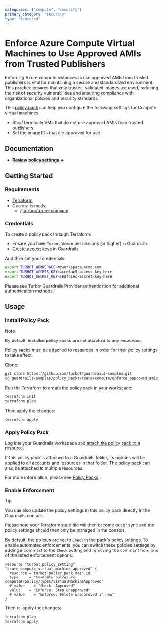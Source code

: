 ```yaml
---
categories: ["compute", "security"]
primary_category: "security"
type: "featured"
---
```


# Enforce Azure Compute Virtual Machines to Use Approved AMIs from Trusted Publishers

Enforcing Azure compute instances to use approved AMIs from trusted publishers is vital for maintaining a secure and standardized environment. This practice ensures that only trusted, validated images are used, reducing the risk of security vulnerabilities and ensuring compliance with organizational policies and security standards.

This [policy pack](https://turbot.com/guardrails/docs/concepts/resources/policy-packs) can help you configure the following settings for Compute virtual machines:

- Stop/Terminate VMs that do not use approved AMIs from trusted publishers
- Set the image IDs that are approved for use

## Documentation

- **[Review policy settings →](https://hub.guardrails.turbot.com/policy-packs/azure_compute_enforce_approved_images_from_trusted_publishers_for_vms/settings)**

## Getting Started

### Requirements

- [Terraform](https://developer.hashicorp.com/terraform/install)
- Guardrails mods:
  - [@turbot/azure-compute](https://hub.guardrails.turbot.com/mods/azure/mods/azure-compute)

### Credentials

To create a policy pack through Terraform:

- Ensure you have `Turbot/Admin` permissions (or higher) in Guardrails
- [Create access keys](https://turbot.com/guardrails/docs/guides/iam/access-keys#generate-a-new-guardrails-api-access-key) in Guardrails

And then set your credentials:

```sh
export TURBOT_WORKSPACE=myworkspace.acme.com
export TURBOT_ACCESS_KEY=acce6ac5-access-key-here
export TURBOT_SECRET_KEY=a8af61ec-secret-key-here
```

Please see [Turbot Guardrails Provider authentication](https://registry.terraform.io/providers/turbot/turbot/latest/docs#authentication) for additional authentication methods.

## Usage

### Install Policy Pack

> [!NOTE]
> By default, installed policy packs are not attached to any resources.
>
> Policy packs must be attached to resources in order for their policy settings to take effect.

Clone:

```sh
git clone https://github.com/turbot/guardrails-samples.git
cd guardrails-samples/policy_packs/azure/compute/enforce_approved_amis_publishers_for_vms
```

Run the Terraform to create the policy pack in your workspace:

```sh
terraform init
terraform plan
```

Then apply the changes:

```sh
terraform apply
```

### Apply Policy Pack

Log into your Guardrails workspace and [attach the policy pack to a resource](https://turbot.com/guardrails/docs/guides/policy-packs#attach-a-policy-pack-to-a-resource).

If this policy pack is attached to a Guardrails folder, its policies will be applied to all accounts and resources in that folder. The policy pack can also be attached to multiple resources.

For more information, please see [Policy Packs](https://turbot.com/guardrails/docs/concepts/resources/policy-packs).

### Enable Enforcement

> [!TIP]
> You can also update the policy settings in this policy pack directly in the Guardrails console.
>
> Please note your Terraform state file will then become out of sync and the policy settings should then only be managed in the console.

By default, the policies are set to `Check` in the pack's policy settings. To enable automated enforcements, you can switch these policies settings by adding a comment to the `Check` setting and removing the comment from one of the listed enforcement options:

```hcl
resource "turbot_policy_setting" "azure_compute_virtual_machine_approved" {
  resource = turbot_policy_pack.main.id
  type     = "tmod:@turbot/azure-compute#/policy/types/virtualMachineApproved"
  # value    = "Check: Approved"
  value    = "Enforce: Stop unapproved"
  # value    = "Enforce: Delete unapproved if new"
}
```

Then re-apply the changes:

```sh
terraform plan
terraform apply
```
